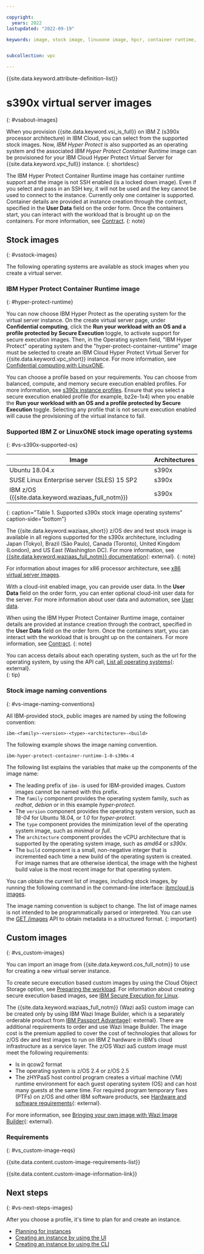 ```yaml
---

copyright:
  years: 2022
lastupdated: "2022-09-19"

keywords: image, stock image, linuxone image, hpcr, container runtime, virtual private cloud, virtual server, generation 2, gen 2, wazi aas


subcollection: vpc

---
```


{{site.data.keyword.attribute-definition-list}}

# s390x virtual server images
{: #vsabout-images}

When you provision {{site.data.keyword.vsi_is_full}} on IBM Z (s390x processor architecture) in IBM Cloud, you can select from the supported stock images. Now, *IBM Hyper Protect* is also supported as an operating system and the associated *IBM Hyper Protect Container Runtime* image can be provisioned for your IBM Cloud Hyper Protect Virtual Server for {{site.data.keyword.vpc_full}} instance.
{: shortdesc}

The IBM Hyper Protect Container Runtime image has container runtime support and the image is not SSH enabled (is a locked down image). Even if you select and pass in an SSH key, it will not be used and the key cannot be used to connect to the instance. Currently only one container is supported. Container details are provided at instance creation through the contract, specified in the **User Data** field on the order form. Once the containers start, you can interact with the workload that is brought up on the containers. For more information, see [Contract](/docs/vpc?topic=vpc-about-contract_se).
{: note}

## Stock images
{: #vsstock-images}

The following operating systems are available as stock images when you create a virtual server.

### IBM Hyper Protect Container Runtime image
{: #hyper-protect-runtime}

You can now choose IBM Hyper Protect as the operating system for the virtual server instance. On the create virtual server page, under **Confidential computing**, click the **Run your workload with an OS and a profile protected by Secure Execution** toggle, to activate support for secure execution images. Then, in the Operating system field, "IBM Hyper Protect" operating system and the "hyper-protect-container-runtime" image must be selected to create an IBM Cloud Hyper Protect Virtual Server for {{site.data.keyword.vpc_short}} instance. For more information, see [Confidential computing with LinuxONE](/docs/vpc?topic=vpc-about-se).

You can choose a profile based on your requirements. You can choose from balanced, compute, and memory secure execution enabled profiles. For more information, see [s390x instance profiles](/docs/vpc?topic=vpc-vs-profiles). Ensure that you select a secure execution enabled profile (for example, bz2e-1x4) when you enable the **Run your workload with an OS and a profile protected by Secure Execution** toggle. Selecting any profile that is not secure execution enabled will cause the provisioning of the virtual instance to fail.


### Supported IBM Z or LinuxONE stock image operating systems
{: #vs-s390x-supported-os}

| Image | Architectures |
|---------|---------|
|  Ubuntu 18.04.x | s390x |
|  SUSE Linux Enterprise server (SLES) 15 SP2 | s390x |
|  IBM z/OS ({{site.data.keyword.waziaas_full_notm}}) | s390x |
{: caption="Table 1. Supported s390x stock image operating systems" caption-side="bottom"}

The {{site.data.keyword.waziaas_short}} z/OS dev and test stock image is available in all regions supported for the s390x architecture, including Japan (Tokyo), Brazil (São Paulo), Canada (Toronto), United Kingdom (London), and US East (Washington DC). For more information, see [{{site.data.keyword.waziaas_full_notm}} documentation](https://www.ibm.com/docs/en/wazi-aas/1.0.0){: external}.
{: note}

For information about images for x86 processor architecture, see [x86 virtual server images](/docs/vpc?topic=vpc-about-images).

With a cloud-init enabled image, you can provide user data. In the **User Data** field on the order form, you can enter optional cloud-init user data for the server. For more information about user data and automation, see [User data](/docs/vpc?topic=vpc-user-data).

When using the IBM Hyper Protect Container Runtime image, container details are provided at instance creation through the contract, specified in the **User Data** field on the order form. Once the containers start, you can interact with the workload that is brought up on the containers. For more information, see [Contract](/docs/vpc?topic=vpc-about-contract_se).
{: note}


You can access details about each operating system, such as the url for the operating system, by using the API call, [List all operating systems](https://cloud.ibm.com/apidocs/vpc#list-operating-systems){: external}.  
{: tip}


### Stock image naming conventions
{: #vs-image-naming-conventions}

All IBM-provided stock, public images are named by using the following convention:

```
ibm-<family>-<version>-<type>-<architecture>-<build>
```

The following example shows the image naming convention.


```
ibm-hyper-protect-container-runtime-1-0-s390x-4
```

The following list explains the variables that make up the components of the image name:
* The leading prefix of `ibm-` is used for IBM-provided images. Custom images cannot be named with this prefix.
* The `family` component provides the operating system family, such as *redhat*, *debian* or in this example *hyper-protect*.
* The `version` component provides the operating system version, such as *18-04* for Ubuntu 18.04, or *1.0* for *hyper-protect*.
* The `type` component provides the minimization level of the operating system image, such as *minimal* or *full*.  
* The `architecture` component provides the vCPU architecture that is supported by the operating system image, such as *amd64* or *s390x*.
* The `build` component is a small, non-negative integer that is incremented each time a new build of the operating system is created. For image names that are otherwise identical, the image with the highest build value is the most recent image for that operating system.

You can obtain the current list of images, including stock images, by running the following command in the command-line interface: [ibmcloud is images](/docs/vpc?topic=vpc-infrastructure-cli-plugin-vpc-reference#images).

The image naming convention is subject to change. The list of image names is not intended to be programmatically parsed or interpreted. You can use the [GET /images](/apidocs/vpc#get-image) API to obtain metadata in a structured format.
{: important}

## Custom images
{: #vs_custom-images}

You can import an image from {{site.data.keyword.cos_full_notm}} to use for creating a new virtual server instance.

To create secure execution based custom images by using the Cloud Object Storage option, see [Preparing the workload](https://www.ibm.com/docs/en/linux-on-systems?topic=tasks-prepare-workload). For information about creating secure execution based images, see [IBM Secure Execution for Linux](https://www.ibm.com/docs/en/linux-on-systems?topic=overview-introducing-secure-execution-linux).

The {{site.data.keyword.waziaas_full_notm}} (Wazi aaS) custom image can be created only by using IBM Wazi Image Builder, which is a separately orderable product from [IBM Passport Advantage](https://www.ibm.com/software/passportadvantage/){: external}. There are additional requirements to order and use Wazi Image Builder. The image cost is the premium applied to cover the cost of technologies that allows for z/OS dev and test images to run on IBM Z hardware in IBM’s cloud infrastructure as a service layer. The z/OS Wazi aaS custom image must meet the following requirements: 

* Is in qcow2 format
* The operating system is z/OS 2.4 or z/OS 2.5 
* The zHYPaaS host control program creates a virtual machine (VM) runtime environment for each guest operating system (OS) and can host many guests at the same time. For required program temporary fixes (PTFs) on z/OS and other IBM software products, see [Hardware and software requirements](https://www.ibm.com/docs/en/wazi-aas/1.0.0?topic=builder-hardware-software-requirements){: external}. 

For more information, see [Bringing your own image with Wazi Image Builder](https://www.ibm.com/docs/en/wazi-aas/1.0.0?topic=bringing-your-own-image-wazi-image-builder){: external}.

### Requirements
{: #vs_custom-image-reqs}

{{site.data.content.custom-image-requirements-list}}

{{site.data.content.custom-image-information-link}}

<!--### Storage costs
{: #custom-image-storage}

Storage costs are incurred for storing custom images. This charge is separate from charges for storing images in {{site.data.keyword.cos_full_notm}}.-->

## Next steps
{: #vs-next-steps-images}

After you choose a profile, it's time to plan for and create an instance.
* [Planning for instances](/docs/vpc?topic=vpc-vsi_best_practices)
* [Creating an instance by using the UI](/docs/vpc?topic=vpc-creating-virtual-servers)
* [Creating an instance by using the CLI](/docs/vpc?topic=vpc-creating-virtual-servers-cli)
